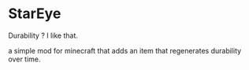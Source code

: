 # StarEye
Durability ? I like that.

a simple mod for minecraft that adds an item that regenerates durability over time.
